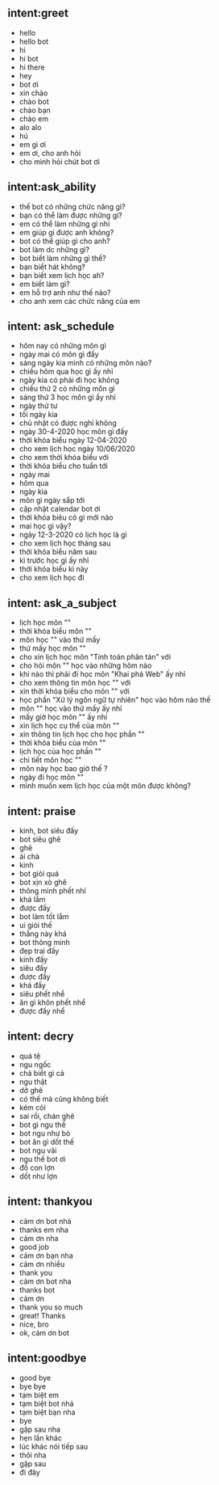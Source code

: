 ## intent:greet
- hello
- hello bot
- hi
- hi bot
- hi there
- hey
- bot ơi
- xin chào 
- chào bot
- chào bạn
- chào em
- alo alo
- hú
- em gì ơi
- em ơi, cho anh hỏi
- cho mình hỏi chút bot ơi

## intent:ask_ability
- thế bot có những chức năng gì?
- bạn có thể  làm được những gì?
- em có thể làm những gì nhỉ
- em giúp gì được anh không?
- bot có thể giúp gì cho anh?
- bot làm dc những gì?
- bot biết làm những gì thế?
- bạn biết hát không?
- bạn biết xem lịch học ah?
- em biết làm gì?
- em hỗ trợ anh như thế nào?
- cho anh xem các chức năng của em

## intent: ask_schedule
- hôm nay có những môn gì
- ngày mai có môn gì đấy
- sáng ngày kia mình có những môn nào?
- chiều hôm qua học gì ấy nhỉ
- ngày kia có phải đi học không
- chiều thứ 2 có những môn gì 
- sáng thứ 3 học môn gì ấy nhỉ
- ngày thứ tư
- tối ngày kia
- chủ nhật có được nghỉ không
- ngày 30-4-2020 học môn gì đấy
- thời khóa biểu ngày 12-04-2020
- cho xem lịch học ngày 10/06/2020
- cho xem thời khóa biểu với 
- thời khóa biểu cho tuần tới
- ngày mai
- hôm qua
- ngày kia
- môn gì ngày sắp tới
- cập nhật calendar bot ơi
- thời khóa biêu có gì mới nào
- mai học gì vậy?
- ngày 12-3-2020 có lịch học là gì
- cho xem lịch học tháng sau
- thời khóa biểu năm sau
- kì trước học gì ấy nhỉ
- thời khóa biểu kì này
- cho xem lịch học đi

## intent: ask_a_subject
- lịch học môn ""
- thời khóa biểu môn ""
- môn học "" vào thứ mấy
- thứ mấy học môn ""
- cho xin lịch học môn "Tính toán phân tán" với
- cho hỏi môn "" học vào những hôm nào 
- khi nào thì phải đi học môn "Khai phá Web" ấy nhỉ
- cho xem thông tin môn học "" với
- xin thời khóa biểu cho môn "" với
- học phần "Xử lý ngôn ngữ tự nhiên" học vào hôm nào thế
- môn "" học vào thứ mấy ấy nhỉ
- mấy giờ học môn "" ấy nhỉ
- xin lịch học cụ thể  của môn ""
- xin thông tin lịch học cho học phần ""
- thời khóa biểu của môn ""
- lịch học của học phần ""
- chi tiết môn học ""
- môn này học bao giờ thế ?
- ngày đi học môn ""
- mình muốn xem lịch học của một môn được không?

## intent: praise
- kinh, bot siêu đấy
- bot siêu ghê
- ghê
- ái chà
- kinh
- bot giỏi quá
- bot xịn xò ghê
- thông minh phết nhỉ
- khá lắm
- được đấy
- bot làm tốt lắm
- ui giỏi thế
- thằng này khá
- bot thông minh
- đẹp trai đấy
- kinh đấy
- siêu đấy
- được đấy
- khá đấy
- siêu phết nhể
- ăn gì khôn phết nhể
- được đấy nhể

## intent: decry
- quá tệ
- ngu ngốc
- chả biết gì cả
- ngu thật
- dở ghê
- có thế mà cũng không biết
- kém cỏi
- sai rồi, chán ghê
- bot gì ngu thế
- bot ngu như bò
- bot ăn gì dốt thế
- bot ngu vãi
- ngu thế bot ơi
- đồ con lợn
- dốt như lợn

## intent: thankyou
- cảm ơn bot nhá
- thanks em nha
- cảm ơn nha
- good job
- cảm ơn bạn nha
- cảm ơn nhiều
- thank you
- cảm ơn bot nha
- thanks bot
- cảm ơn
- thank you so much
- great! Thanks
- nice, bro
- ok, cám ơn bot

## intent:goodbye
- good bye
- bye bye
- tạm biệt em
- tạm biệt bot nhá
- tạm biệt bạn nha
- bye
- gặp sau nha
- hẹn lần khác
- lúc khác nói tiếp sau
- thôi nha
- gặp sau
- đi đây



